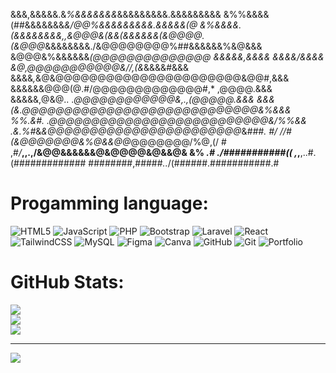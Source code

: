 &&&,&&&&&.&*%&&&&&&&*&&&&&&&&&.&&&&&&&&&
&%%&&&&(##&&&&&&&*&/@@%&&&&&&&&&.&&&&&(@
&%&&&&.(&&&&&&&&,,&@@@&(&&(&&&&&&(&@@@@.
(&@@@*&&&&&&&&./&@@@@@@@@%##&&&&&&%&@&&&
&@@@&%&&&&&&*(@@@@@@@@@@@@@@  &&&&&,&&&&
&&&&/&&&&  &@,@@@@@@@@@@@&//,(&*&&&&#&&&
&&&&*,*&@&@@@@@@@@@@@@@@@@@@@@@@&@@#,&&&
&&&&&&@@@(@.#/@@@@@@@@@@@@@#,* ,@@@@.&&&
&&&&&,@&@.. .*@@@@@@@@@@@@&,.,(@@@@@.&&&
*&&&(&.@@@@@@@@@@@@@@@@@@@@@@@@@@@@&%&&&
%%.&#. .@@@@@@@@@@@@@@@@@@@@@@@@@@&/%%&&
.*&.%#*&*&@@@@@@@@@@@@@@@@@@@@@@@*&*###.
 #/ //#(&@@@@@@@&%@&&@@*@@@@@@@/%@,(/  #
,#*/***,,.,/&@@&&&&&&@&@@@@&@&&@& &% *.#
./###########(( ,*,**,..#.(#############
########,#####*..*/(######.###########.#

# Progamming language:
![HTML5](https://img.shields.io/badge/html5-%23E34F26.svg?style=for-the-badge&logo=html5&logoColor=white) ![JavaScript](https://img.shields.io/badge/javascript-%23323330.svg?style=for-the-badge&logo=javascript&logoColor=%23F7DF1E) ![PHP](https://img.shields.io/badge/php-%23777BB4.svg?style=for-the-badge&logo=php&logoColor=white) ![Bootstrap](https://img.shields.io/badge/bootstrap-%238511FA.svg?style=for-the-badge&logo=bootstrap&logoColor=white) ![Laravel](https://img.shields.io/badge/laravel-%23FF2D20.svg?style=for-the-badge&logo=laravel&logoColor=white) ![React](https://img.shields.io/badge/react-%2320232a.svg?style=for-the-badge&logo=react&logoColor=%2361DAFB) ![TailwindCSS](https://img.shields.io/badge/tailwindcss-%2338B2AC.svg?style=for-the-badge&logo=tailwind-css&logoColor=white) ![MySQL](https://img.shields.io/badge/mysql-4479A1.svg?style=for-the-badge&logo=mysql&logoColor=white) ![Figma](https://img.shields.io/badge/figma-%23F24E1E.svg?style=for-the-badge&logo=figma&logoColor=white) ![Canva](https://img.shields.io/badge/Canva-%2300C4CC.svg?style=for-the-badge&logo=Canva&logoColor=white) ![GitHub](https://img.shields.io/badge/github-%23121011.svg?style=for-the-badge&logo=github&logoColor=white) ![Git](https://img.shields.io/badge/git-%23F05033.svg?style=for-the-badge&logo=git&logoColor=white) ![Portfolio](https://img.shields.io/badge/Portfolio-%23000000.svg?style=for-the-badge&logo=firefox&logoColor=#FF7139)
# GitHub Stats:
![](https://github-readme-stats.vercel.app/api?username=MgthbZ76&theme=bear&hide_border=false&include_all_commits=false&count_private=false)<br/>
![](https://github-readme-streak-stats.herokuapp.com/?user=MgthbZ76&theme=bear&hide_border=false)<br/>
![](https://github-readme-stats.vercel.app/api/top-langs/?username=MgthbZ76&theme=bear&hide_border=false&include_all_commits=false&count_private=false&layout=compact)

---
[![](https://visitcount.itsvg.in/api?id=MgthbZ76&icon=1&color=3)](https://visitcount.itsvg.in)

<!-- Proudly created with GPRM ( https://gprm.itsvg.in ) -->
